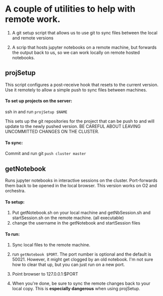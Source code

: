# A couple of utilities to help with remote work.
1. A git setup script that allows us to use git to sync files between the local and remote versions

2. A scrip that hosts jupyter notebooks on a remote machine, but forwards the output back to us, so we can work locally on remote hosted notebooks.


## projSetup

This script configures a post-receive hook that resets to the current version. Use it remotely to allow a simple push to sync files between machines.


#### To set up projects on the server:
ssh in and run `projSetup $NAME`


This sets up the git repositories for the project that can be push to and will update to the newly pushed version. BE CAREFUL ABOUT LEAVING UNCOMMITTED CHANGES ON THE CLUSTER.

#### To sync:
Commit and run git `push cluster master`



## getNotebook

Runs jupyter notebooks in interactive sessions on the cluster. Port-forwards them back to be opened in the local browser. This version works on O2 and orchestra.

#### To setup:
1. Put getNotebook.sh on your local machine and getNbSession.sh and startSession.sh on the remote machine. (all executable)
2. change the username in the getNotebook and startSession files

#### To run:
1. Sync local files to the remote machine.
2. run `getNotebook $PORT`. The port number is optional and the default is 50021. However, it might get clogged by an old notebook. I'm not sure how to clear that up, but you can just run on a new port.

3. Point browser to 127.0.0.1:$PORT
4. When you're done, be sure to sync the remote changes back to your local copy. This is __especially dangerous__ when using projSetup.












